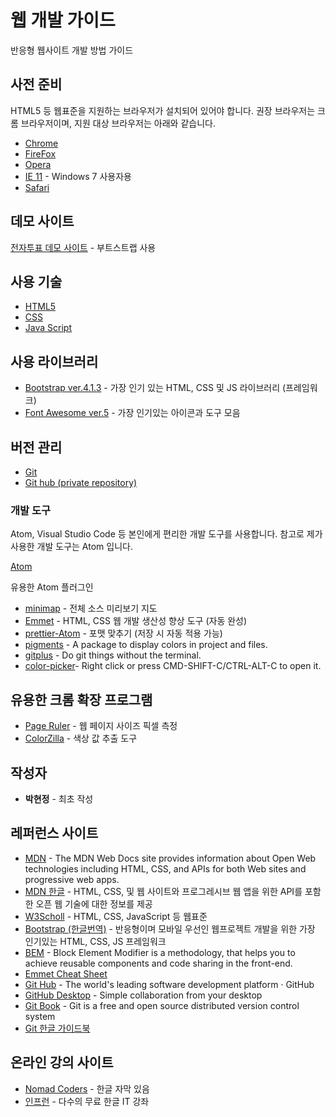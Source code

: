 # 웹 개발 가이드

반응형 웹사이트 개발 방법 가이드

## 사전 준비

HTML5 등 웹표준을 지원하는 브라우저가 설치되어 있어야 합니다.
권장 브라우저는 크롬 브라우저이며, 지원 대상 브라우저는 아래와 같습니다.

- [Chrome](https://www.google.com/chrome/)
- [FireFox](https://www.mozilla.org/firefox/)
- [Opera](https://www.opera.com)
- [IE 11](https://support.microsoft.com/ko-kr/help/17621/internet-explorer-downloads) - Windows 7 사용자용
- [Safari](https://www.apple.com/kr/safari/)

## 데모 사이트

[전자투표 데모 사이트](https://coolitea.github.io/evote-clone-with-bootstrap/) - 부트스트랩 사용

## 사용 기술

- [HTML5](https://www.w3schools.com/html/)
- [CSS](https://www.w3schools.com/css/)
- [Java Script](https://www.w3schools.com/js/)

## 사용 라이브러리

- [Bootstrap ver.4.1.3](https://getbootstrap.com/) - 가장 인기 있는 HTML, CSS 및 JS 라이브러리 (프레임워크)
- [Font Awesome ver.5](http://fontawesome.io) - 가장 인기있는 아이콘과 도구 모음

## 버전 관리

- [Git](https://git-scm.com/)
- [Git hub (private repository)](https://github.com)

### 개발 도구

Atom, Visual Studio Code 등 본인에게 편리한 개발 도구를 사용합니다. 참고로 제가 사용한 개발 도구는 Atom 입니다.

[Atom](https://atom.io/)

유용한 Atom 플러그인

- [minimap](https://atom.io/packages/minimap) - 전체 소스 미리보기 지도
- [Emmet](https://docs.emmet.io/) - HTML, CSS 웹 개발 생산성 향상 도구 (자동 완성)
- [prettier-Atom](https://atom.io/packages/prettier-atom) - 포맷 맞추기 (저장 시 자동 적용 가능)
- [pigments](https://atom.io/packages/pigments) - A package to display colors in project and files.
- [gitplus](https://atom.io/packages/git-plus) - Do git things without the terminal.
- [color-picker](https://atom.io/packages/color-picker)- Right click or press CMD-SHIFT-C/CTRL-ALT-C to open it.

## 유용한 크롬 확장 프로그램

- [Page Ruler](https://chrome.google.com/webstore/detail/page-ruler/emliamioobfffbgcfdchabfibonehkme/related?hl=en) - 웹 페이지 사이즈 픽셀 측정
- [ColorZilla](https://chrome.google.com/webstore/detail/colorzilla/bhlhnicpbhignbdhedgjhgdocnmhomnp/related?hl=en) - 색상 값 추출 도구

## 작성자

- **박현정** - 최초 작성

## 레퍼런스 사이트

- [MDN](https://developer.mozilla.org/en-US/docs/Web/) - The MDN Web Docs site provides information about Open Web technologies including HTML, CSS, and APIs for both Web sites and progressive web apps.
- [MDN 한글](https://developer.mozilla.org/ko/) - HTML, CSS, 및 웹 사이트와 프로그레시브 웹 앱을 위한 API를 포함한 오픈 웹 기술에 대한 정보를 제공
- [W3Scholl](https://www.w3schools.com/) - HTML, CSS, JavaScript 등 웹표준
- [Bootstrap (한글번역)](http://bootstrapk.com/) - 반응형이며 모바일 우선인 웹프로젝트 개발을 위한 가장 인기있는 HTML, CSS, JS 프레임워크
- [BEM](http://getbem.com/) - Block Element Modifier is a methodology, that helps you to achieve reusable components and code sharing in the front-end.
- [Emmet Cheat Sheet](https://docs.emmet.io/cheat-sheet/)
- [Git Hub](https://github.com/) - The world's leading software development platform · GitHub
- [GitHub Desktop](https://desktop.github.com/) - Simple collaboration from your desktop
- [Git Book](https://git-scm.com/book/en/v2) - Git is a free and open source distributed version control system
- [Git 한글 가이드북](https://git-scm.com/book/ko/v2)

## 온라인 강의 사이트

- [Nomad Coders](https://academy.nomadcoders.co/) - 한글 자막 있음
- [인프런](https://www.inflearn.com/) - 다수의 무료 한글 IT 강좌
